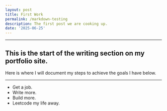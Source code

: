 ```yaml
---
layout: post
title: First Work
permalink: /markdown-testing
description: The first post we are cooking up.
date: '2025-06-25'
---
```


---
## This is the start of the writing section on my portfolio site.

Here is where I will document my steps to achieve the goals I have below.

---
- Get a job.
- Write more.
- Build more.
- Leetcode my life away.